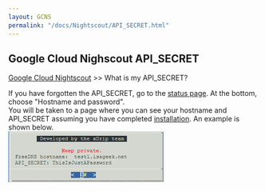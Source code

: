 ```yaml
---
layout: GCNS
permalink: "/docs/Nightscout/API_SECRET.html"
---
```


## Google Cloud Nighscout API_SECRET
[Google Cloud Nightscout](./GoogleCloud.md) >> What is my API_SECRET?  
  
If you have forgotten the API_SECRET, go to the [status page](./Status.md).  At the bottom, choose "Hostname and password".  
You will be taken to a page where you can see your hostname and API_SECRET assuming you have completed [installation](./GoogleCloud.md).  An example is shown below.  
![](./images/Hostname.png)  
  
  
